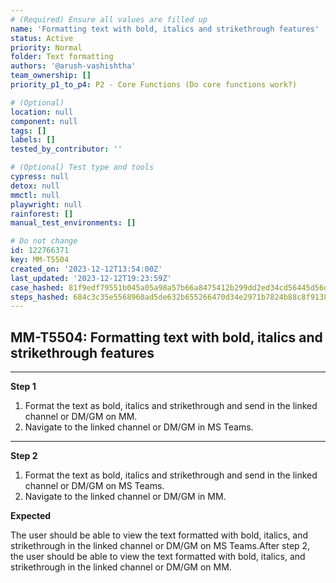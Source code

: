 ```yaml
---
# (Required) Ensure all values are filled up
name: 'Formatting text with bold, italics and strikethrough features'
status: Active
priority: Normal
folder: Text formatting
authors: '@arush-vashishtha'
team_ownership: []
priority_p1_to_p4: P2 - Core Functions (Do core functions work?)

# (Optional)
location: null
component: null
tags: []
labels: []
tested_by_contributor: ''

# (Optional) Test type and tools
cypress: null
detox: null
mmctl: null
playwright: null
rainforest: []
manual_test_environments: []

# Do not change
id: 122766371
key: MM-T5504
created_on: '2023-12-12T13:54:00Z'
last_updated: '2023-12-12T19:23:59Z'
case_hashed: 81f9edf79551b045a05a98a57b66a8475412b299dd2ed34cd56445d56d20d339c8c997e1222e98626f816b2d1694eecf
steps_hashed: 684c3c35e5568960ad5de632b655266470d34e2971b7824b88c8f913872e1e5e5879d11f3ed51e04a7e42c717d2cb8d9
---
```


<!-- (Auto-generated) Based on frontmatter's "key" and "name" -->

## MM-T5504: Formatting text with bold, italics and strikethrough features

---

**Step 1**

1. Format the text as bold, italics and strikethrough and send in the linked channel or DM/GM on MM.
2. Navigate to the linked channel or DM/GM in MS Teams.

---

**Step 2**

1. Format the text as bold, italics and strikethrough and send in the linked channel or DM/GM on MS Teams.
2. Navigate to the linked channel or DM/GM in MM.

**Expected**

The user should be able to view the text formatted with bold, italics, and strikethrough in the linked channel or DM/GM on MS Teams.After step 2, the user should be able to view the text formatted with bold, italics, and strikethrough in the linked channel or DM/GM on MM.
